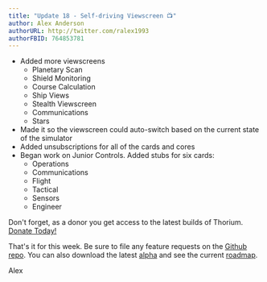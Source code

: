 ```yaml
---
title: "Update 18 - Self-driving Viewscreen 📺"
author: Alex Anderson
authorURL: http://twitter.com/ralex1993
authorFBID: 764853781
---
```

- Added more viewscreens
  - Planetary Scan
  - Shield Monitoring
  - Course Calculation
  - Ship Views
  - Stealth Viewscreen
  - Communications
  - Stars
- Made it so the viewscreen could auto-switch based on the current state of the simulator
- Added unsubscriptions for all of the cards and cores
- Began work on Junior Controls. Added stubs for six cards:
  - Operations
  - Communications
  - Flight
  - Tactical
  - Sensors
  - Engineer

Don't forget, as a donor you get access to the latest builds of Thorium. [Donate Today!](/download)

That's it for this week. Be sure to file any feature requests on the [Github repo](https://github.com/Thorium-Sim/thorium/issues). You can also download the latest [alpha](https://github.com/Thorium-Sim/thorium/releases) and see the current [roadmap](https://github.com/Thorium-Sim/thorium/projects/2).

Alex
